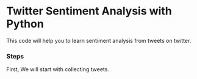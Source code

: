 # Twitter Sentiment Analysis with Python

This code will help you to learn sentiment analysis from tweets on twitter.

### Steps
First, We will start with collecting tweets.
